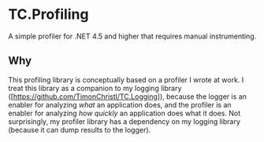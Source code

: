 # TC.Profiling

A simple profiler for .NET 4.5 and higher that requires manual instrumenting.

## Why

This profiling library is conceptually based on a profiler I wrote at work.
I treat this library as a companion to my logging library
([https://github.com/TimonChristl/TC.Logging]), because the logger is an
enabler for analyzing _what_ an application does, and the profiler is an
enabler for analyzing _how quickly_ an application does what it does. Not
surprisingly, my profiler library has a dependency on my logging library (because
it can dump results to the logger).

